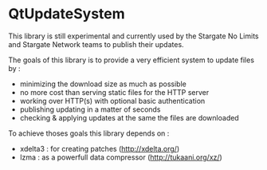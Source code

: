 QtUpdateSystem
==============

This library is still experimental and currently used by the Stargate No Limits and Stargate Network teams to publish their updates.

The goals of this library is to provide a very efficient system to update files by :
 - minimizing the download size as much as possible
 - no more cost than serving static files for the HTTP server
 - working over HTTP(s) with optional basic authentication
 - publishing updating in a matter of seconds
 - checking & applying updates at the same the files are downloaded

To achieve thoses goals this library depends on :
 - xdelta3 : for creating patches (http://xdelta.org/)
 - lzma : as a powerfull data compressor (http://tukaani.org/xz/)
